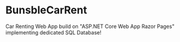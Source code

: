 # BunsbleCarRent
Car Renting Web App build on "ASP.NET Core Web App Razor Pages" implementing dedicated SQL Database!
